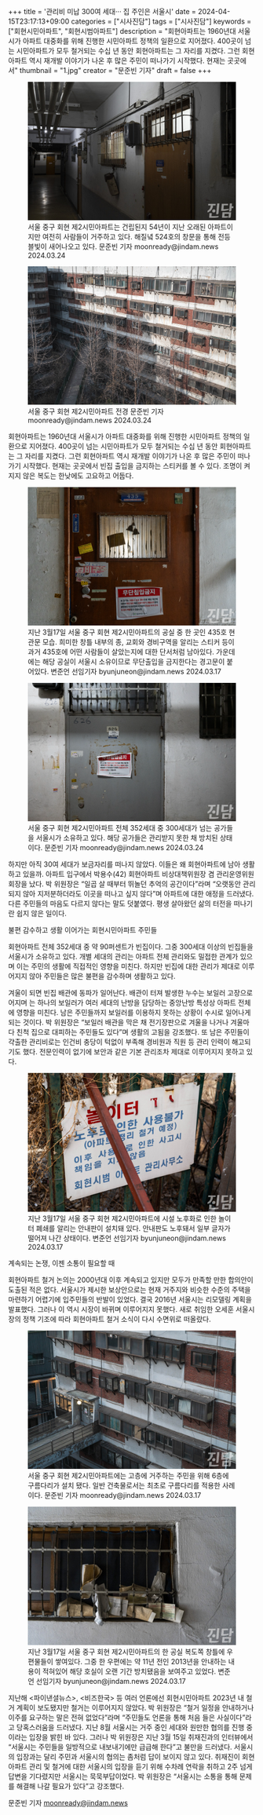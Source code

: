 +++
title = '관리비 미납 300여 세대··· 집 주인은 서울시'
date = 2024-04-15T23:17:13+09:00
categories = ["시사진담"]
tags = ["시사진담"]
keywords = ["회현시민아파트", "회현시범아파트"]
description = "회현아파트는 1960년대 서울시가 아파트 대중화를 위해 진행한 시민아파트 정책의 일환으로 지어졌다. 400곳이 넘는 시민아파트가 모두 철거되는 수십 년 동안 회현아파트는 그 자리를 지켰다. 그런 회현아파트 역시 재개발 이야기가 나온 후 많은 주민이 떠나가기 시작했다. 현재는 곳곳에서"
thumbnail = "1.jpg"
creator = "문준빈 기자"
draft = false
+++

<figure>
  <img src="1.jpg" alt="no image" />
  <figcaption>서울 중구 회현 제2시민아파트는 건립된지 54년이 지난 오래된 아파트이지만 여전히 사람들이 거주하고 있다. 해질녘 524호의 창문을 통해 전등 블빛이 새어나오고 있다. 문준빈 기자 moonready@jindam.news 2024.03.24</figcaption>
</figure>

<figure>
  <img src="2.jpg" alt="no image" />
  <figcaption>서울 중구 회현 제2시민아파트 전경 문준빈 기자 moonready@jindam.news 2024.03.24</figcaption>
</figure>


회현아파트는 1960년대 서울시가 아파트 대중화를 위해 진행한 시민아파트 정책의 일환으로 지어졌다. 400곳이 넘는 시민아파트가 모두 철거되는 수십 년 동안 회현아파트는 그 자리를 지켰다. 그런 회현아파트 역시 재개발 이야기가 나온 후 많은 주민이 떠나가기 시작했다. 현재는 곳곳에서 빈집 출입을 금지하는 스티커를 볼 수 있다. 조명이 켜지지 않은 복도는 한낮에도 고요하고 어둡다.

<figure>
  <img src="3.jpg" alt="no image" />
  <figcaption>지난 3월17일 서울 중구 회현 제2시민아파트의 공실 중 한 곳인 435호 현관문 모습. 희미한 창틀 내부의 종, 교회와 경비구역을 알리는 스티커 등이 과거 435호에 어떤 사람들이 살았는지에 대한 단서처럼 남아있다. 가운데에는 해당 공실이 서울시 소유이므로 무단출입을 금지한다는 경고문이 붙어있다. 변준언 선임기자 byunjuneon@jindam.news 2024.03.17</figcaption>
</figure>

<figure>
  <img src="4.jpg" alt="no image" />
  <figcaption>서울 중구 회현 제2시민아파트 전체 352세대 중 300세대가 넘는 공가들을 서울시가 소유하고 있다. 해당 공가들은 관리받지 못한 채 방치된 상태이다. 문준빈 기자 moonready@jindam.news 2024.03.24</figcaption>
</figure>


하지만 아직 30여 세대가 보금자리를 떠나지 않았다. 이들은 왜 회현아파트에 남아 생활하고 있을까. 아파트 입구에서 박용수(42) 회현아파트 비상대책위원장 겸 관리운영위원회장을 났다. 박 위원장은 “일곱 살 때부터 뛰놀던 추억의 공간이다”라며 “오랫동안 관리되지 않아 지저분하더라도 이곳을 떠나고 싶지 않다”며 아파트에 대한 애정을 드러냈다. 다른 주민들의 마음도 다르지 않다는 말도 덧붙였다. 평생 살아왔던 삶의 터전을 떠나기란 쉽지 않은 일이다.

불편 감수하고 생활 이어가는 회현시민아파트 주민들

회현아파트 전체 352세대 중 약 90퍼센트가 빈집이다. 그중 300세대 이상의 빈집들을 서울시가 소유하고 있다. 개별 세대의 관리는 아파트 전체 관리와도 밀접한 관계가 있으며 이는 주민의 생활에 직접적인 영향을 미친다. 하지만 빈집에 대한 관리가 제대로 이루어지지 않아 주민들은 많은 불편을 감수하며 생활하고 있다.

겨울이 되면 빈집 배관에 동파가 일어난다. 배관이 터져 발생한 누수는 보일러 고장으로 어지며 는 하나의 보일러가 여러 세대의 난방을 담당하는 중앙난방 특성상 아파트 전체에 영향을 미친다. 남은 주민들까지 보일러를 이용하지 못하는 상황이 수시로 일어나게 되는 것이다. 박 위원장은 “보일러 배관을 막은 채 전기장판으로 겨울을 나거나 겨울마다 친척 집으로 대피하는 주민들도 있다”며 생활의 고됨을 강조했다. 또 남은 주민들이 갹출한 관리비로는 인건비 충당이 턱없이 부족해 경비원과 직원 등 관리 인력이 해고되기도 했다. 전문인력이 없기에 보안과 같은 기본 관리조차 제대로 이루어지지 못하고 있다.

<figure>
  <img src="5.jpg" alt="no image" />
  <figcaption>지난 3월17일 서울 중구 회현 제2시민아파트에 시설 노후화로 인한 놀이터 폐쇄를 알리는 안내판이 설치돼 있다. 안내판도 노후돼서 일부 글자가 떨어져 나간 상태이다. 변준언 선임기자 byunjuneon@jindam.news 2024.03.17</figcaption>
</figure>


계속되는 논쟁, 이젠 소통이 필요할 때

회현아파트 철거 논의는 2000년대 이후 계속되고 있지만 모두가 만족할 만한 합의안이 도출된 적은 없다. 서울시가 제시한 보상안으로는 현재 거주지와 비슷한 수준의 주택을 마련하기 어렵기에 입주민들의 반발이 있었다. 결국 2016년 서울시는 리모델링 계획을 발표했다. 그러나 이 역시 시장이 바뀌며 이루어지지 못했다. 새로 취임한 오세훈 서울시장의 정책 기조에 따라 회현아파트 철거 소식이 다시 수면위로 떠올랐다.

<figure>
  <img src="6.jpg" alt="no image" />
  <figcaption>서울 중구 회현 제2시민아파트에는 고층에 거주하는 주민을 위해 6층에 구름다리가 설치 됐다. 일반 건축물로서는 최초로 구름다리를 적용한 사례이다. 문준빈 기자 moonready@jindam.news 2024.03.17</figcaption>
</figure>


<figure>
  <img src="7.jpg" alt="no image" />
  <figcaption>지난 3월17일 서울 중구 회현 제2시민아파트의 한 공실 복도쪽 창틀에 우편물들이 쌓여있다. 그중 한 우편에는 약 11년 전인 2013년을 안내하는 내용이 적혀있어 해당 호실이 오랜 기간 방치됐음을 보여주고 있었다. 변준언 선임기자 byunjuneon@jindam.news 2024.03.17</figcaption>
</figure>


지난해 <파이낸셜뉴스>, <비즈한국> 등 여러 언론에선 회현시민아파트 2023년 내 철거 계획이 보도됐지만 철거는 이루어지지 않았다. 박 위원장은 “철거 일정을 안내하거나 이주를 요구하는 말은 전혀 없었다”라며 “주민들도 언론을 통해 처음 들은 사실이다”라고 당혹스러움을 드러냈다. 지난 8월 서울시는 거주 중인 세대와 원만한 협의를 진행 중이라는 입장을 밝힌 바 있다. 그러나 박 위원장은 지난 3월 15일 취재진과의 인터뷰에서 “서울시는 주민들을 일방적으로 내보내기에만 급급해 한다”고 불만을 드러냈다. 서울시의 입장과는 달리 주민과 서울시의 협의는 좀처럼 답이 보이지 않고 있다. 취재진이 회현아파트 관리 및 철거에 대한 서울시의 입장을 듣기 위해 수차례 연락을 취하고 2주 넘게 답변을 기다렸지만 서울시는 묵묵부답이었다. 박 위원장은 “서울시는 소통을 통해 문제를 해결해 나갈 필요가 있다”고 강조했다.

문준빈 기자 moonready@jindam.news



